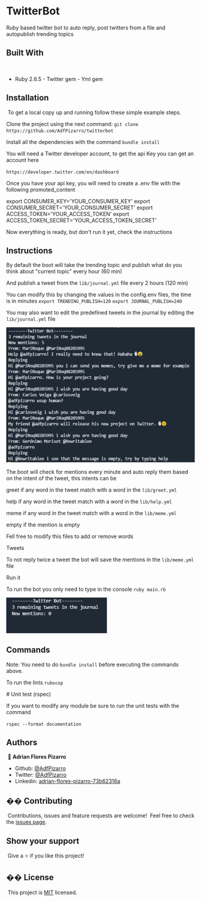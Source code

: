 # TwitterBot

  Ruby based twitter bot to auto reply, post twitters from a file and
  autopublish trending topics
​
## Built With
​
- Ruby 2.6.5
​- Twitter gem
​- Yml gem


## Installation
​
  To get a local copy up and running follow these simple example steps.

  Clone the project using the next command:
  `​git clone https://github.com/AdfPizarro/twitterbot`

  Install all the dependencies with the command
  `​bundle install`

  You will need a Twitter developer account, to get the api Key
  you can get an account here

  `https://developer.twitter.com/en/dashboard`

  Once you have your api key, you will need to create a .env file with the
  following promoted_content

  export CONSUMER_KEY='YOUR_CONSUMER_KEY'
  export CONSUMER_SECRET='YOUR_CONSUMER_SECRET'
  export ACCESS_TOKEN='YOUR_ACCESS_TOKEN'
  export ACCESS_TOKEN_SECRET='YOUR_ACCESS_TOKEN_SECRET'

  Now everything is ready, but don't run it yet, check the instructions
​

## Instructions


  By default the boot will take the trending topic and publish
  what do you think about "current topic" every hour (60 min)

  And publish a tweet from the `lib/journal.yml` file every 2 hours (120 min)

  You can modify this by changing the values in the config.env files, the time
  is in minutes
  `export TRENDING_PUBLISH=120`
  `export JOURNAL_PUBLISH=240`

  You may also want to edit the predefined tweets in the journal by editing
  the `lib/journal.yml` file

  ![screenshot](./screenshots/ss2.png)

  The boot will check for mentions every minute and auto reply them
  based on the intent of the tweet, this intents can be



  greet if any word in the tweet match with a word in the `lib/greet.yml`

  help if any word in the tweet match with a word in the `lib/help.yml`

  meme if any word in the tweet match with a word in the `lib/meme.yml`

  empty if the mention is empty

  Fell free to modify this files to add or remove words

  Tweets

  To not reply twice a tweet the bot will save the mentions in the `lib/meme.yml`
  file


  Run it

  To run the bot you only need to type in the console
  `ruby main.rb`

  ![screenshot](./screenshots/ss1.png)


## Commands

  Note: You need to do `bundle install` before executing the commands above.

  To run the lints
  `​rubocop`​

​# Unit test (rspec)

  If you want to modify any module be sure to run the unit tests with the command

  `​rspec --format documentation`​
​
## Authors
​
👤 **Adrian Flores Pizarro**
​
- Github: [@AdfPizarro](https://github.com/AdfPizarro)
- Twitter: [@AdfPizarro](https://twitter.com/adfpizarro)
- Linkedin: [adrian-flores-pizarro-73b62316a](https://www.linkedin.com/in/adrian-flores-pizarro-73b62316a/)
​

## �� Contributing
​
Contributions, issues and feature requests are welcome!
​
Feel free to check the [issues page](issues/).
​
## Show your support
​
Give a ⭐️ if you like this project!
​

## �� License
​
This project is [MIT](lic.url) licensed.
